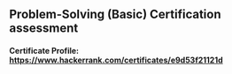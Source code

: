## Problem-Solving (Basic) Certification assessment

#### Certificate Profile: https://www.hackerrank.com/certificates/e9d53f21121d
